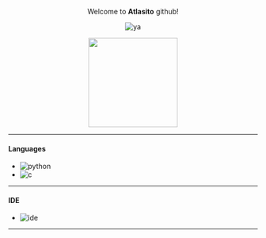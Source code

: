 <p align="center">
    Welcome to <b>Atlasito</b> github!
</p>


<p align="center">
    <img alt="ya" src="https://i.imgur.com/2U05HmD.gif"/>
</p>

<p align="center">
    <img height="180em" src="https://github-readme-stats.vercel.app/api?username=atlasito&show_icons=true&theme=cyan&include_all_commits=true&count_private=true%22/%3E"/>
</p>

---

#### Languages
- ![python](https://img.shields.io/badge/-Python-00FFFF?style=flat-square&logo=python)
- ![c](https://img.shields.io/badge/-C-00FFFF?style=flat-square&logo=c)
---

#### IDE
- ![ide](https://img.shields.io/badge/-py_charm-00FFFF?style=flat-square&logo=pycharm)

---

<p align="center">
    <img src="https://img.shields.io/badge/-charon_1678-F50069?style=flat-square&logo=discord%22/%3E</a>
    <a href="https://steamcommunity.com/id/CharonDaddy/%22%3E<img src="https://img.shields.io/badge/-charon-F50069?style=flat-square&logo=steam%22/%3E</a>
</p>
